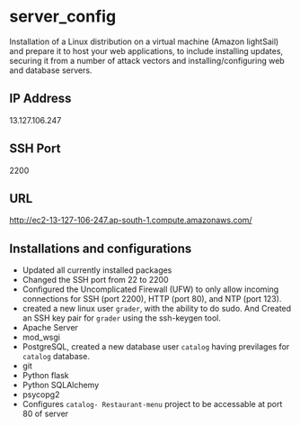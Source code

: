 # server_config
Installation of a Linux distribution on a virtual machine (Amazon lightSail) and prepare it to host your web applications, to include installing updates, securing it from a number of attack vectors and installing/configuring web and database servers.

## IP Address
13.127.106.247

## SSH Port
2200

## URL
http://ec2-13-127-106-247.ap-south-1.compute.amazonaws.com/

## Installations and configurations
- Updated all currently installed packages
- Changed the SSH port from 22 to 2200
- Configured the Uncomplicated Firewall (UFW) to only allow incoming connections for SSH (port 2200), HTTP (port 80), and NTP (port 123).
- created a new linux user `grader`, with the ability to do sudo. And Created an SSH key pair for `grader` using the ssh-keygen tool.
- Apache Server
- mod_wsgi
- PostgreSQL, created a new database user `catalog` having previlages for `catalog` database.
- git
- Python flask
- Python SQLAlchemy
- psycopg2
- Configures `catalog- Restaurant-menu` project to be accessable at port 80 of server
